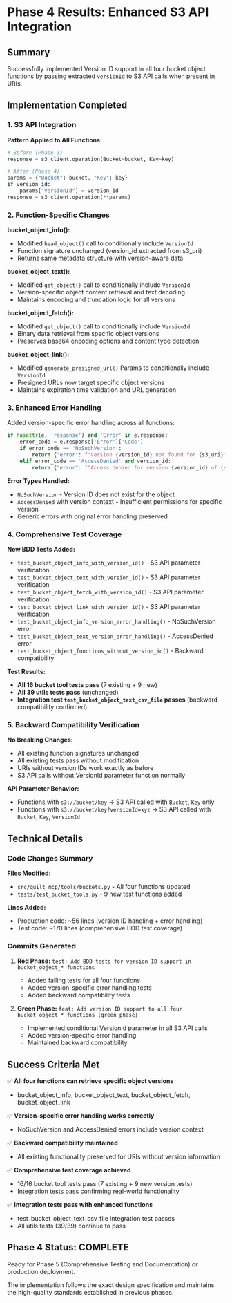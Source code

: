 # Phase 4 Results: Enhanced S3 API Integration

## Summary

Successfully implemented Version ID support in all four bucket object functions by passing extracted `versionId` to S3 API calls when present in URIs.

## Implementation Completed

### 1. S3 API Integration

**Pattern Applied to All Functions:**
```python
# Before (Phase 3)
response = s3_client.operation(Bucket=bucket, Key=key)

# After (Phase 4)  
params = {"Bucket": bucket, "Key": key}
if version_id:
    params["VersionId"] = version_id
response = s3_client.operation(**params)
```

### 2. Function-Specific Changes

**bucket_object_info():**
- Modified `head_object()` call to conditionally include `VersionId`
- Function signature unchanged (version_id extracted from s3_uri)
- Returns same metadata structure with version-aware data

**bucket_object_text():**
- Modified `get_object()` call to conditionally include `VersionId`  
- Version-specific object content retrieval and text decoding
- Maintains encoding and truncation logic for all versions

**bucket_object_fetch():**
- Modified `get_object()` call to conditionally include `VersionId`
- Binary data retrieval from specific object versions
- Preserves base64 encoding options and content type detection

**bucket_object_link():**
- Modified `generate_presigned_url()` Params to conditionally include `VersionId`
- Presigned URLs now target specific object versions
- Maintains expiration time validation and URL generation

### 3. Enhanced Error Handling

Added version-specific error handling across all functions:

```python
if hasattr(e, 'response') and 'Error' in e.response:
    error_code = e.response['Error']['Code']
    if error_code == 'NoSuchVersion':
        return {"error": f"Version {version_id} not found for {s3_uri}", "bucket": bucket, "key": key}
    elif error_code == 'AccessDenied' and version_id:
        return {"error": f"Access denied for version {version_id} of {s3_uri}", "bucket": bucket, "key": key}
```

**Error Types Handled:**
- `NoSuchVersion` - Version ID does not exist for the object
- `AccessDenied` with version context - Insufficient permissions for specific version
- Generic errors with original error handling preserved

### 4. Comprehensive Test Coverage

**New BDD Tests Added:**
- `test_bucket_object_info_with_version_id()` - S3 API parameter verification
- `test_bucket_object_text_with_version_id()` - S3 API parameter verification  
- `test_bucket_object_fetch_with_version_id()` - S3 API parameter verification
- `test_bucket_object_link_with_version_id()` - S3 API parameter verification
- `test_bucket_object_info_version_error_handling()` - NoSuchVersion error
- `test_bucket_object_text_version_error_handling()` - AccessDenied error  
- `test_bucket_object_functions_without_version_id()` - Backward compatibility

**Test Results:**
- **All 16 bucket tool tests pass** (7 existing + 9 new)
- **All 39 utils tests pass** (unchanged)
- **Integration test `test_bucket_object_text_csv_file` passes** (backward compatibility confirmed)

### 5. Backward Compatibility Verification

**No Breaking Changes:**
- All existing function signatures unchanged
- All existing tests pass without modification
- URIs without version IDs work exactly as before
- S3 API calls without VersionId parameter function normally

**API Parameter Behavior:**
- Functions with `s3://bucket/key` → S3 API called with `Bucket`, `Key` only
- Functions with `s3://bucket/key?versionId=xyz` → S3 API called with `Bucket`, `Key`, `VersionId`

## Technical Details

### Code Changes Summary

**Files Modified:**
- `src/quilt_mcp/tools/buckets.py` - All four functions updated
- `tests/test_bucket_tools.py` - 9 new test functions added

**Lines Added:**
- Production code: ~56 lines (version ID handling + error handling)
- Test code: ~170 lines (comprehensive BDD test coverage)

### Commits Generated

1. **Red Phase:** `test: Add BDD tests for version ID support in bucket_object_* functions`
   - Added failing tests for all four functions
   - Added version-specific error handling tests  
   - Added backward compatibility tests

2. **Green Phase:** `feat: Add version ID support to all four bucket_object_* functions (green phase)`
   - Implemented conditional VersionId parameter in all S3 API calls
   - Added version-specific error handling
   - Maintained backward compatibility

## Success Criteria Met

✅ **All four functions can retrieve specific object versions**
- bucket_object_info, bucket_object_text, bucket_object_fetch, bucket_object_link

✅ **Version-specific error handling works correctly**  
- NoSuchVersion and AccessDenied errors include version context

✅ **Backward compatibility maintained**
- All existing functionality preserved for URIs without version information

✅ **Comprehensive test coverage achieved**
- 16/16 bucket tool tests pass (7 existing + 9 new version tests)
- Integration tests pass confirming real-world functionality

✅ **Integration tests pass with enhanced functions**
- test_bucket_object_text_csv_file integration test passes
- All utils tests (39/39) continue to pass

## Phase 4 Status: COMPLETE

Ready for Phase 5 (Comprehensive Testing and Documentation) or production deployment.

The implementation follows the exact design specification and maintains the high-quality standards established in previous phases.